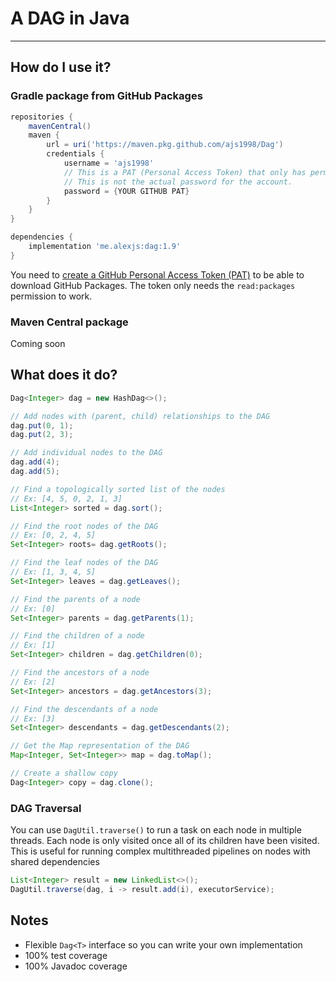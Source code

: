 # A DAG in Java

<hr>

## How do I use it?

### Gradle package from GitHub Packages

```gradle
repositories {
    mavenCentral()
    maven {
        url = uri('https://maven.pkg.github.com/ajs1998/Dag')
        credentials {
            username = 'ajs1998'
            // This is a PAT (Personal Access Token) that only has permission to read/download public GitHub Packages.
            // This is not the actual password for the account.
            password = {YOUR GITHUB PAT}
        }
    }
}
```

```gradle
dependencies {
    implementation 'me.alexjs:dag:1.9'
}
```

You need to <a href="https://github.com/settings/tokens">create a GitHub Personal Access Token (PAT)</a> to be able to
download GitHub Packages. The token only needs the `read:packages` permission to work.

### Maven Central package

Coming soon

## What does it do?

```java
Dag<Integer> dag = new HashDag<>();

// Add nodes with (parent, child) relationships to the DAG 
dag.put(0, 1);
dag.put(2, 3);

// Add individual nodes to the DAG
dag.add(4);
dag.add(5);

// Find a topologically sorted list of the nodes
// Ex: [4, 5, 0, 2, 1, 3]
List<Integer> sorted = dag.sort();

// Find the root nodes of the DAG
// Ex: [0, 2, 4, 5]
Set<Integer> roots= dag.getRoots();

// Find the leaf nodes of the DAG
// Ex: [1, 3, 4, 5]
Set<Integer> leaves = dag.getLeaves();

// Find the parents of a node
// Ex: [0]
Set<Integer> parents = dag.getParents(1);

// Find the children of a node
// Ex: [1]
Set<Integer> children = dag.getChildren(0);

// Find the ancestors of a node
// Ex: [2]
Set<Integer> ancestors = dag.getAncestors(3);

// Find the descendants of a node
// Ex: [3]
Set<Integer> descendants = dag.getDescendants(2);

// Get the Map representation of the DAG
Map<Integer, Set<Integer>> map = dag.toMap();

// Create a shallow copy
Dag<Integer> copy = dag.clone();
```

### DAG Traversal

You can use `DagUtil.traverse()` to run a task on each node in multiple threads. Each node is only visited once all of
its children have been visited. This is useful for running complex multithreaded pipelines on nodes with shared
dependencies

```java
List<Integer> result = new LinkedList<>();
DagUtil.traverse(dag, i -> result.add(i), executorService);
```

## Notes

- Flexible `Dag<T>` interface so you can write your own implementation
- 100% test coverage
- 100% Javadoc coverage
